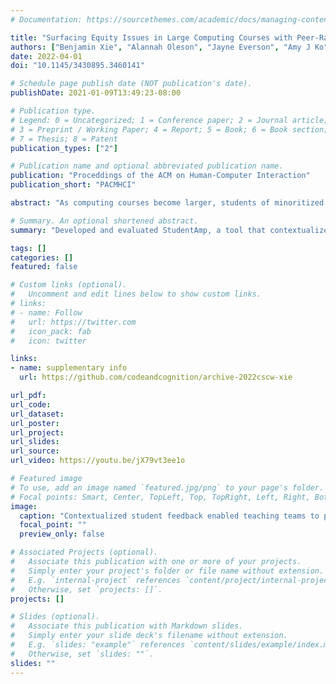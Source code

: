 ```yaml
---
# Documentation: https://sourcethemes.com/academic/docs/managing-content/

title: "Surfacing Equity Issues in Large Computing Courses with Peer-Ranked, Demographically-Labeled Student Feedback"
authors: ["Benjamin Xie", "Alannah Oleson", "Jayne Everson", "Amy J Ko"]
date: 2022-04-01
doi: "10.1145/3430895.3460141"

# Schedule page publish date (NOT publication's date).
publishDate: 2021-01-09T13:49:23-08:00

# Publication type.
# Legend: 0 = Uncategorized; 1 = Conference paper; 2 = Journal article;
# 3 = Preprint / Working Paper; 4 = Report; 5 = Book; 6 = Book section;
# 7 = Thesis; 8 = Patent
publication_types: ["2"]

# Publication name and optional abbreviated publication name.
publication: "Proceddings of the ACM on Human-Computer Interaction"
publication_short: "PACMHCI"

abstract: "As computing courses become larger, students of minoritized groups continue to disproportionately face challenges that hinder their academic and professional success (e.g. implicit bias, microaggressions, lack of resources, assumptions of preparatory privilege). This can impact career aspirations and sense of belonging in computing communities. Instructors have the power to make immediate changes to support more equitable learning, but they are often unaware of students’ challenges. To help both instructors and students understand the inequities in their classes, we developed StudentAmp, an interactive system that uses student feedback and self-reported demographic information (e.g. gender, ethnicity, disability, educational background) to show challenges and how they affect students differently. To help instructors make sense of feedback, StudentAmp ranks challenges by student-perceived disruptiveness. We conducted formative evaluations with five large college computing courses (150 - 750 students) being taught remotely during the COVID-19 pandemic. We found that students shared challenges beyond the scope of the course, perceived sharing information about who they were as useful but potentially dangerous, and that teaching teams were able to use this information to consider the positionality of students sharing challenges. Our findings relate to a central design tension of supporting equity by sharing contextualized information about students while also ensuring their privacy and well-being."

# Summary. An optional shortened abstract.
summary: "Developed and evaluated StudentAmp, a tool that contextualized student feedback to enable teaching teams to perspective take for more equitable interpretation of student feedback data."

tags: []
categories: []
featured: false

# Custom links (optional).
#   Uncomment and edit lines below to show custom links.
# links:
# - name: Follow
#   url: https://twitter.com
#   icon_pack: fab
#   icon: twitter

links:
- name: supplementary info
  url: https://github.com/codeandcognition/archive-2022cscw-xie

url_pdf:
url_code:
url_dataset:
url_poster:
url_project:
url_slides:
url_source:
url_video: https://youtu.be/jX79vt3ee1o

# Featured image
# To use, add an image named `featured.jpg/png` to your page's folder. 
# Focal points: Smart, Center, TopLeft, Top, TopRight, Left, Right, BottomLeft, Bottom, BottomRight.
image:
  caption: "Contextualized student feedback enabled teaching teams to perspective take and consider minoritized perspectives."
  focal_point: ""
  preview_only: false

# Associated Projects (optional).
#   Associate this publication with one or more of your projects.
#   Simply enter your project's folder or file name without extension.
#   E.g. `internal-project` references `content/project/internal-project/index.md`.
#   Otherwise, set `projects: []`.
projects: []

# Slides (optional).
#   Associate this publication with Markdown slides.
#   Simply enter your slide deck's filename without extension.
#   E.g. `slides: "example"` references `content/slides/example/index.md`.
#   Otherwise, set `slides: ""`.
slides: ""
---
```

